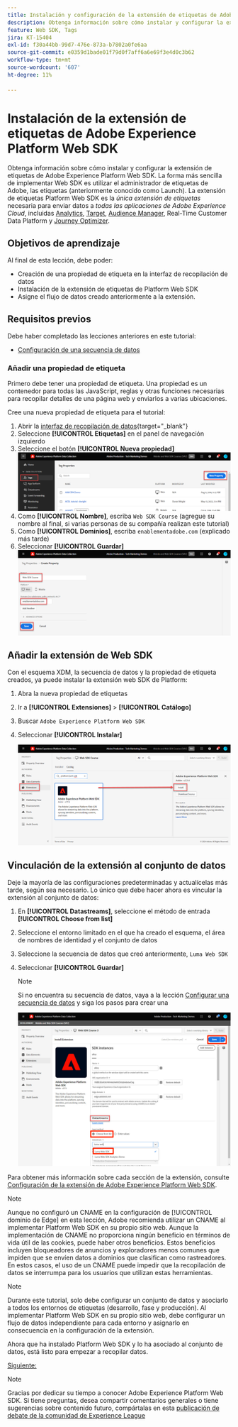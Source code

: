 ```yaml
---
title: Instalación y configuración de la extensión de etiquetas de Adobe Experience Platform Web SDK
description: Obtenga información sobre cómo instalar y configurar la extensión de etiquetas de Platform Web SDK en la interfaz de recopilación de datos. Esta lección forma parte del tutorial Implementación de Adobe Experience Cloud con SDK web.
feature: Web SDK, Tags
jira: KT-15404
exl-id: f30a44bb-99d7-476e-873a-b7802a0fe6aa
source-git-commit: e0359d1bade01f79d0f7aff6a6e69f3e4d0c3b62
workflow-type: tm+mt
source-wordcount: '607'
ht-degree: 11%

---
```


# Instalación de la extensión de etiquetas de Adobe Experience Platform Web SDK

Obtenga información sobre cómo instalar y configurar la extensión de etiquetas de Adobe Experience Platform Web SDK. La forma más sencilla de implementar Web SDK es utilizar el administrador de etiquetas de Adobe, las etiquetas (anteriormente conocido como Launch). La extensión de etiquetas Platform Web SDK es la _única extensión de etiquetas_ necesaria para enviar datos a _todas las aplicaciones de Adobe Experience Cloud_, incluidas [Analytics](setup-analytics.md), [Target](setup-target.md), [Audience Manager](setup-audience-manager.md), Real-Time Customer Data Platform y [Journey Optimizer](setup-web-channel.md).

## Objetivos de aprendizaje

Al final de esta lección, debe poder:

* Creación de una propiedad de etiqueta en la interfaz de recopilación de datos
* Instalación de la extensión de etiquetas de Platform Web SDK
* Asigne el flujo de datos creado anteriormente a la extensión.

## Requisitos previos

Debe haber completado las lecciones anteriores en este tutorial:

* [Configuración de una secuencia de datos](configure-datastream.md)

### Añadir una propiedad de etiqueta

Primero debe tener una propiedad de etiqueta. Una propiedad es un contenedor para todas las JavaScript, reglas y otras funciones necesarias para recopilar detalles de una página web y enviarlos a varias ubicaciones.

Cree una nueva propiedad de etiqueta para el tutorial:

1. Abrir la [interfaz de recopilación de datos](https://experience.adobe.com/data-collection/){target="_blank"}
1. Seleccione **[!UICONTROL Etiquetas]** en el panel de navegación izquierdo
1. Seleccione el botón **[!UICONTROL Nueva propiedad]**
   ![Agregar nueva propiedad](assets/websdk-property-addNewProperty.png)
1. Como **[!UICONTROL Nombre]**, escriba `Web SDK Course` (agregue su nombre al final, si varias personas de su compañía realizan este tutorial)
1. Como **[!UICONTROL Dominios]**, escriba `enablementadobe.com` (explicado más tarde)
1. Seleccionar **[!UICONTROL Guardar]**
   ![Detalles de la propiedad](assets/websdk-property-propertyDetails.png)

## Añadir la extensión de Web SDK

Con el esquema XDM, la secuencia de datos y la propiedad de etiqueta creados, ya puede instalar la extensión web SDK de Platform:

1. Abra la nueva propiedad de etiquetas
1. Ir a **[!UICONTROL Extensiones]** > **[!UICONTROL Catálogo]**
1. Buscar `Adobe Experience Platform Web SDK`
1. Seleccionar **[!UICONTROL Instalar]**

   ![Instalar extensión de Web SDK](assets/extension-platform-web-sdk.png)


## Vinculación de la extensión al conjunto de datos

Deje la mayoría de las configuraciones predeterminadas y actualícelas más tarde, según sea necesario. Lo único que debe hacer ahora es vincular la extensión al conjunto de datos:

1. En **[!UICONTROL Datastreams]**, seleccione el método de entrada **[!UICONTROL Choose from list]**
1. Seleccione el entorno limitado en el que ha creado el esquema, el área de nombres de identidad y el conjunto de datos
1. Seleccione la secuencia de datos que creó anteriormente, `Luma Web SDK`
1. Seleccionar **[!UICONTROL Guardar]**

   >[!NOTE]
   >
   > Si no encuentra su secuencia de datos, vaya a la lección [Configurar una secuencia de datos](configure-datastream.md) y siga los pasos para crear una

   ![Selección de secuencia de datos](assets/extension-luma-web-sdk-datastream-extension.png)

Para obtener más información sobre cada sección de la extensión, consulte [Configuración de la extensión de Adobe Experience Platform Web SDK](https://experienceleague.adobe.com/es/docs/experience-platform/tags/extensions/client/web-sdk/web-sdk-extension-configuration).

>[!NOTE]
>
>Aunque no configuró un CNAME en la configuración de [!UICONTROL dominio de Edge] en esta lección, Adobe recomienda utilizar un CNAME al implementar Platform Web SDK en su propio sitio web. Aunque la implementación de CNAME no proporciona ningún beneficio en términos de vida útil de las cookies, puede haber otros beneficios. Estos beneficios incluyen bloqueadores de anuncios y exploradores menos comunes que impiden que se envíen datos a dominios que clasifican como rastreadores. En estos casos, el uso de un CNAME puede impedir que la recopilación de datos se interrumpa para los usuarios que utilizan estas herramientas.

>[!NOTE]
>
>Durante este tutorial, solo debe configurar un conjunto de datos y asociarlo a todos los entornos de etiquetas (desarrollo, fase y producción). Al implementar Platform Web SDK en su propio sitio web, debe configurar un flujo de datos independiente para cada entorno y asignarlo en consecuencia en la configuración de la extensión.

Ahora que ha instalado Platform Web SDK y lo ha asociado al conjunto de datos, está listo para empezar a recopilar datos.

[Siguiente: ](create-data-elements.md)

>[!NOTE]
>
>Gracias por dedicar su tiempo a conocer Adobe Experience Platform Web SDK. Si tiene preguntas, desea compartir comentarios generales o tiene sugerencias sobre contenido futuro, compártalas en esta [publicación de debate de la comunidad de Experience League](https://experienceleaguecommunities.adobe.com/t5/adobe-experience-platform-data/tutorial-discussion-implement-adobe-experience-cloud-with-web/td-p/444996?profile.language=es)
